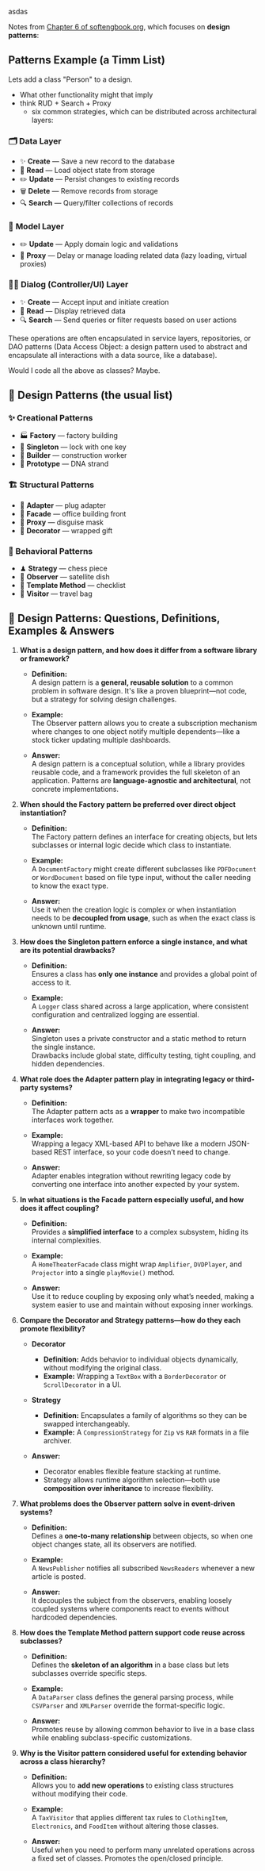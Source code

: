 asdas

Notes from [Chapter 6 of softengbook.org](https://softengbook.org/chapter6), which focuses on **design patterns**:

## Patterns Example (a Timm List)

Lets add a class "Person" to a design.
- What other functionality might that imply
- think RUD + Search + Proxy
  - six common strategies, which can be distributed across architectural layers:


### 🗂 **Data Layer**
- ✨ **Create** — Save a new record to the database
- 📖 **Read** — Load object state from storage
- ✏️ **Update** — Persist changes to existing records
- 🗑 **Delete** — Remove records from storage
- 🔍 **Search** — Query/filter collections of records

### 🧠 **Model Layer**
- ✏️ **Update** — Apply domain logic and validations
- 🧥 **Proxy** — Delay or manage loading related data (lazy loading, virtual proxies)

### 🧑‍💼 **Dialog (Controller/UI) Layer**
- ✨ **Create** — Accept input and initiate creation
- 📖 **Read** — Display retrieved data
- 🔍 **Search** — Send queries or filter requests based on user actions

These operations are often encapsulated in service layers, repositories, or DAO patterns (Data Access Object:  a design pattern used to abstract and encapsulate all interactions with a data source, like a database).

Would I code all the above as classes? Maybe. 
## 🧭 Design Patterns (the usual list)

### ✨ Creational Patterns
- 🏭 **Factory** — factory building
- 🔐 **Singleton** — lock with one key
- 👷 **Builder** — construction worker
- 🧪 **Prototype** — DNA strand

### 🏗 Structural Patterns
- 🔌 **Adapter** — plug adapter
- 🏢 **Facade** — office building front
- 🧥 **Proxy** — disguise mask
- 🎀 **Decorator** — wrapped gift

### 🔁 Behavioral Patterns
- ♟ **Strategy** — chess piece
- 📡 **Observer** — satellite dish
- 🧾 **Template Method** — checklist
- 🧳 **Visitor** — travel bag


## 🧠 Design Patterns: Questions, Definitions, Examples & Answers


1. **What is a design pattern, and how does it differ from a software library or framework?**

   - **Definition:**  
     A design pattern is a **general, reusable solution** to a common problem in software design. It's like a proven blueprint—not code, but a strategy for solving design challenges.

   - **Example:**  
     The Observer pattern allows you to create a subscription mechanism where changes to one object notify multiple dependents—like a stock ticker updating multiple dashboards.

   - **Answer:**  
     A design pattern is a conceptual solution, while a library provides reusable code, and a framework provides the full skeleton of an application. Patterns are **language-agnostic and architectural**, not concrete implementations.


2. **When should the Factory pattern be preferred over direct object instantiation?**

   - **Definition:**  
     The Factory pattern defines an interface for creating objects, but lets subclasses or internal logic decide which class to instantiate.

   - **Example:**  
     A `DocumentFactory` might create different subclasses like `PDFDocument` or `WordDocument` based on file type input, without the caller needing to know the exact type.

   - **Answer:**  
     Use it when the creation logic is complex or when instantiation needs to be **decoupled from usage**, such as when the exact class is unknown until runtime.


3. **How does the Singleton pattern enforce a single instance, and what are its potential drawbacks?**

   - **Definition:**  
     Ensures a class has **only one instance** and provides a global point of access to it.

   - **Example:**  
     A `Logger` class shared across a large application, where consistent configuration and centralized logging are essential.

   - **Answer:**  
     Singleton uses a private constructor and a static method to return the single instance.  
     Drawbacks include global state, difficulty testing, tight coupling, and hidden dependencies.


4. **What role does the Adapter pattern play in integrating legacy or third-party systems?**

   - **Definition:**  
     The Adapter pattern acts as a **wrapper** to make two incompatible interfaces work together.

   - **Example:**  
     Wrapping a legacy XML-based API to behave like a modern JSON-based REST interface, so your code doesn’t need to change.

   - **Answer:**  
     Adapter enables integration without rewriting legacy code by converting one interface into another expected by your system.


5. **In what situations is the Facade pattern especially useful, and how does it affect coupling?**

   - **Definition:**  
     Provides a **simplified interface** to a complex subsystem, hiding its internal complexities.

   - **Example:**  
     A `HomeTheaterFacade` class might wrap `Amplifier`, `DVDPlayer`, and `Projector` into a single `playMovie()` method.

   - **Answer:**  
     Use it to reduce coupling by exposing only what’s needed, making a system easier to use and maintain without exposing inner workings.

6. **Compare the Decorator and Strategy patterns—how do they each promote flexibility?**

   - **Decorator**
     - **Definition:** Adds behavior to individual objects dynamically, without modifying the original class.
     - **Example:** Wrapping a `TextBox` with a `BorderDecorator` or `ScrollDecorator` in a UI.

   - **Strategy**
     - **Definition:** Encapsulates a family of algorithms so they can be swapped interchangeably.
     - **Example:** A `CompressionStrategy` for `Zip` vs `RAR` formats in a file archiver.

   - **Answer:**  
     - Decorator enables flexible feature stacking at runtime.
     - Strategy allows runtime algorithm selection—both use **composition over inheritance** to increase flexibility.


7. **What problems does the Observer pattern solve in event-driven systems?**

   - **Definition:**  
     Defines a **one-to-many relationship** between objects, so when one object changes state, all its observers are notified.

   - **Example:**  
     A `NewsPublisher` notifies all subscribed `NewsReaders` whenever a new article is posted.

   - **Answer:**  
     It decouples the subject from the observers, enabling loosely coupled systems where components react to events without hardcoded dependencies.


8. **How does the Template Method pattern support code reuse across subclasses?**

   - **Definition:**  
     Defines the **skeleton of an algorithm** in a base class but lets subclasses override specific steps.

   - **Example:**  
     A `DataParser` class defines the general parsing process, while `CSVParser` and `XMLParser` override the format-specific logic.

   - **Answer:**  
     Promotes reuse by allowing common behavior to live in a base class while enabling subclass-specific customizations.


9. **Why is the Visitor pattern considered useful for extending behavior across a class hierarchy?**

   - **Definition:**  
     Allows you to **add new operations** to existing class structures without modifying their code.

   - **Example:**  
     A `TaxVisitor` that applies different tax rules to `ClothingItem`, `Electronics`, and `FoodItem` without altering those classes.

   - **Answer:**  
     Useful when you need to perform many unrelated operations across a fixed set of classes. Promotes the open/closed principle.


